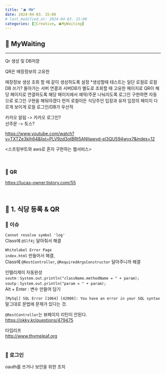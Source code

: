 ```yaml
---
title: "🫐 MW"
date: 2024-04-03. 15:00
# last_modified_at: 2024-04-03. 15:00
categories: [🔖Creative, 🫐MyWaiting]
---
```


## **🎲 MyWaiting**

---

Qr 생성 및 DB저장

QR은 매장정보의 고유한

매장정보 생성 조회 할 때 같이 생성하도록 설정
*생성할때
테스트는 일단 로컬로 로컬DB 쓰기?
돌아가는 서버 연결과 서버DB가 별도로
조회할 때 고유한 페이지로
QR이 해당 페이지로 연결하도록
해당 페이지에서 예약/주문 나눠지도록
로그인 구현하면 자동으로
로그인 구현을 해둬야겠다 먼저 로컬이든
식당주인 입장과 유저 입장의 페이지 다르게 보이게
로컬 로그인/DB가 우선적

카카오 알림 -> 카카오 로그인?  
선주문 -> 토스?  

<https://www.youtube.com/watch?v=TXTZe3klh64&list=PLV9zd3otBRt5ANIjawvd-el3QU594wyx7&index=12>

<스프링부트와 aws로 혼자 구현하는 웹서비스>

<br>

### **👾 QR**

<https://lucas-owner.tistory.com/55>  

<br>

## **🎲 1. 식당 등록 & QR**

### **👾 이슈**

`Cannot resolve symbol 'log'`  
Class에 `@Slf4j` 달아줘서 해결  

`Whitelabel Error Page`  
`index.html` 만들어서 해결,  
Class에 `@RestController`, `@RequiredArgsConstructor` 달아주니까 해결  

인텔리제이 자동완성  
`soutm` : `System.out.println("className.methodName = " + param);`  
`soutp` : `System.out.println("param = " + param);`  
Alt + Enter : 변수 만들어 담기  

`[MySql] SQL Error [1064] [42000]: You have an error in your SQL syntax`  
말그대로 문법에 문제가 있다는 것.  

`@RestController`는 뷰페이지 리턴이 안된다.  
<https://okky.kr/questions/479475>  

타임리프  
<http://www.thymeleaf.org>  
<br>

### **👾 로그인**

oauth를 쓰거나 보안을 위한 조치  
<br>
